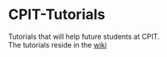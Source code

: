 CPIT-Tutorials
==============

Tutorials that will help future students at CPIT.<br/>
The tutorials reside in the [wiki](//github.com/rikkimax/CPIT-Tutorials/wiki)

